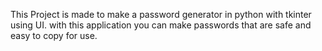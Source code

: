This Project is made to make a password generator in python with tkinter using UI. with this application you can make passwords that are safe and easy to copy for use.
